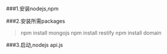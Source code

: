 ###1.安装nodejs,npm

###2.安装所需packages
>npm install mongojs
>npm install restify
>npm install domain

###3.启动,nodejs api.js
